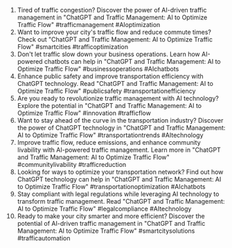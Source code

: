1. Tired of traffic congestion? Discover the power of AI-driven traffic management in "ChatGPT and Traffic Management: AI to Optimize Traffic Flow" #trafficmanagement #AIoptimization
2. Want to improve your city's traffic flow and reduce commute times? Check out "ChatGPT and Traffic Management: AI to Optimize Traffic Flow" #smartcities #trafficoptimization
3. Don't let traffic slow down your business operations. Learn how AI-powered chatbots can help in "ChatGPT and Traffic Management: AI to Optimize Traffic Flow" #businessoperations #AIchatbots
4. Enhance public safety and improve transportation efficiency with ChatGPT technology. Read "ChatGPT and Traffic Management: AI to Optimize Traffic Flow" #publicsafety #transportationefficiency
5. Are you ready to revolutionize traffic management with AI technology? Explore the potential in "ChatGPT and Traffic Management: AI to Optimize Traffic Flow" #innovation #trafficflow
6. Want to stay ahead of the curve in the transportation industry? Discover the power of ChatGPT technology in "ChatGPT and Traffic Management: AI to Optimize Traffic Flow" #transportationtrends #AItechnology
7. Improve traffic flow, reduce emissions, and enhance community livability with AI-powered traffic management. Learn more in "ChatGPT and Traffic Management: AI to Optimize Traffic Flow" #communitylivability #trafficreduction
8. Looking for ways to optimize your transportation network? Find out how ChatGPT technology can help in "ChatGPT and Traffic Management: AI to Optimize Traffic Flow" #transportationoptimization #AIchatbots
9. Stay compliant with legal regulations while leveraging AI technology to transform traffic management. Read "ChatGPT and Traffic Management: AI to Optimize Traffic Flow" #legalcompliance #AItechnology
10. Ready to make your city smarter and more efficient? Discover the potential of AI-driven traffic management in "ChatGPT and Traffic Management: AI to Optimize Traffic Flow" #smartcitysolutions #trafficautomation
